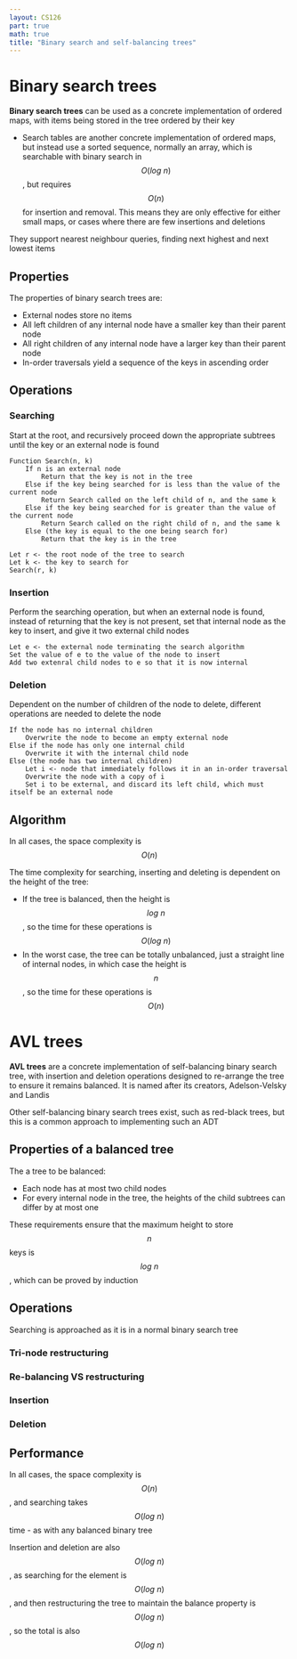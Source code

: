 ```yaml
---
layout: CS126
part: true
math: true
title: "Binary search and self-balancing trees"
---
```




# Binary search trees

**Binary search trees** can be used as a concrete implementation of ordered maps, with items being stored in the tree ordered by their key

- Search tables are another concrete implementation of ordered maps, but instead use a sorted sequence, normally an array, which is searchable with binary search in $$O(log\ n)$$, but requires $$O(n)$$ for insertion and removal. This means they are only effective for either small maps, or cases where there are few insertions and deletions

They support nearest neighbour queries, finding next highest and next lowest items

## Properties

The properties of binary search trees are:

- External nodes store no items
- All left children of any internal node have a smaller key than their parent node
- All right children of any internal node have a larger key than their parent node
- In-order traversals yield a sequence of the keys in ascending order

## Operations

### Searching

Start at the root, and recursively proceed down the appropriate subtrees until the key or an external node is found

```
Function Search(n, k)
	If n is an external node
		Return that the key is not in the tree
	Else if the key being searched for is less than the value of the current node
		Return Search called on the left child of n, and the same k
	Else if the key being searched for is greater than the value of the current node
		Return Search called on the right child of n, and the same k
	Else (the key is equal to the one being search for)
		Return that the key is in the tree

Let r <- the root node of the tree to search
Let k <- the key to search for
Search(r, k)
```

### Insertion

Perform the searching operation, but when an external node is found, instead of returning that the key is not present, set that internal node as the key to insert, and give it two external child nodes

```
Let e <- the external node terminating the search algorithm
Set the value of e to the value of the node to insert
Add two extenral child nodes to e so that it is now internal
```

### Deletion

Dependent on the number of children of the node to delete, different operations are needed to delete the node

```
If the node has no internal children
	Overwrite the node to become an empty external node
Else if the node has only one internal child
	Overwrite it with the internal child node
Else (the node has two internal children)
	Let i <- node that immediately follows it in an in-order traversal
	Overwrite the node with a copy of i
	Set i to be external, and discard its left child, which must itself be an external node
```



## Algorithm

In all cases, the space complexity is $$O(n)$$

The time complexity for searching, inserting and deleting is dependent on the height of the tree:
- If the tree is balanced, then the height is $$log\ n$$, so the time for these operations is $$O(log\ n)$$
- In the worst case, the tree can be totally unbalanced, just a straight line of internal nodes, in which case the height is $$n$$, so the time for these operations is $$O(n)$$



# AVL trees

**AVL trees** are a concrete implementation of self-balancing binary search tree, with insertion and deletion operations designed to re-arrange the tree to ensure it remains balanced. It is named after its creators, Adelson-Velsky and Landis

Other self-balancing binary search trees exist, such as red-black trees, but this is a common approach to implementing such an ADT

## Properties of a balanced tree

The a tree to be balanced:

- Each node has at most two child nodes
- For every internal node in the tree, the heights of the child subtrees can differ by at most one

These requirements ensure that the maximum height to store $$n$$ keys is $$log\ n$$, which can be proved by induction



## Operations

Searching is approached as it is in a normal binary search tree

### Tri-node restructuring

### Re-balancing VS restructuring

### Insertion

### Deletion



## Performance

In all cases, the space complexity is $$O(n)$$, and searching takes $$O(log\ n)$$ time -  as with any balanced binary tree

Insertion and deletion are also $$O(log\ n)$$, as searching for the element is $$O(log\ n)$$, and then restructuring the tree to maintain the balance property is $$O(log\ n)$$, so the total is also $$O(log\ n)$$
